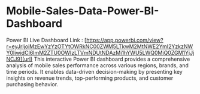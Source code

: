 # Mobile-Sales-Data-Power-BI-Dashboard
Power BI Live Dashboard Link : [https://app.powerbi.com/view?r=eyJrIjoiMzEwYzYzOTYtOWRkNC00ZWM5LTkwM2MtNWE2YmI2YzkzNWY0IiwidCI6ImM2ZTU0OWIzLTVmNDUtNDAzMi1hYWU5LWQ0MjQ0ZGM1YjJjNCJ9](url)
This interactive Power BI dashboard provides a comprehensive analysis of mobile sales performance across various regions, brands, and time periods. It enables data-driven decision-making by presenting key insights on revenue trends, top-performing products, and customer purchasing behavior.
